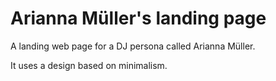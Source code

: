 # Arianna Müller's landing page

A landing web page for a DJ persona called Arianna Müller.

It uses a design based on minimalism.